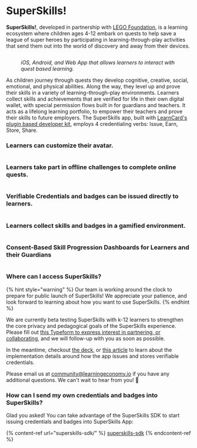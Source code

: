 # SuperSkills!

**SuperSkills!**, developed in partnership with [LEGO Foundation](https://learningthroughplay.com/about-us/the-lego-foundation/), is a learning ecosystem where children ages 4-12 embark on quests to help save a league of super heroes by participating in learning-through-play activities that send them out into the world of discovery and away from their devices.&#x20;

<figure><img src="../../.gitbook/assets/Screen Shot 2022-09-29 at 12.12.03 PM.png" alt=""><figcaption><p> <em>iOS, Android, and Web App that allows learners to interact with quest based learning.</em></p></figcaption></figure>

As children journey through quests they develop cognitive, creative, social, emotional, and physical abilities. Along the way, they level up and prove their skills in a variety of learning-through-play environments. Learners collect skills and achievements that are verified for life in their own digital wallet, with special permission flows built in for guardians and teachers. It acts as a lifelong learning portfolio, to empower their teachers and prove their skills to future employers. The SuperSkills app, built with [LearnCard's plugin based developer kit](../../learn-card-sdk/what-is-learncard/), employs 4 credentialing verbs: Issue, Earn, Store, Share.&#x20;

### &#x20;Learners can customize their avatar.

<figure><img src="https://lh5.googleusercontent.com/S-Y3aB4peNYWfhoWeydmBFxxz065L6QhQsR_aByMfBprjncjXXCLnuga6GbaX8Wq1eVmIngiOAnpBvfy21tsB6h6beRPwV0LId2WjiTxmmj1zxDAKPUucTfPvYOGjGfX9QPkNAXkaHhwmap1YvfRtUflZ0ce5FnIq59VD1T5n2McVfVMJL8IvYOt8c_N" alt=""><figcaption></figcaption></figure>

### &#x20;Learners take part in offline challenges to complete online quests.

<figure><img src="https://lh3.googleusercontent.com/vCDp_O9FIV4ey8oG_AWQr-e6xsXk6YmS_ar9hcErQIo4ogOxGWuT5g0nL0LCAIsIptjhZiRl99pizZ-l_8hvJlMmk4wlH0WwjvoL_GvhDXBkXw9VgHD99qrfOkpKl8fwEegP9oc9eumGaVZBeCD-Rbf64wAdy2jEQfCL6DunZLiULPFVdy85NFO6NMTV" alt=""><figcaption></figcaption></figure>

### &#x20;Verifiable Credentials and badges can be issued directly to learners.

<figure><img src="https://lh4.googleusercontent.com/zG0t5GglMKKKOIb0NAwNIUyU1X3YuiXH2vZcUI7-npOZsDv22jz18eIrOELD40kV66vxJpWol1W07MAHKsEHbDuIqkqV8HVo_MSlwMQgPGDzdcXpQNebVx5wyyf57cZbbpzpZ9iRH1phsADoSL6S0bkV1c4V05BzVZJ_pIkGUlxS66CSKxlSrQLdUlI3" alt=""><figcaption></figcaption></figure>

### &#x20;Learners collect skills and badges in a gamified environment.

<figure><img src="https://lh6.googleusercontent.com/hy5F_6HngByp0gEiC7RsA4NjQMQqUYJHemB-maQVnw0ZkOIj26Hxw2rAD0Mu0P1WXWyPQITOIYcuodCQn1mOmsagkGsCYRHjxStBwf6MqL21DN44mfsRSOdeZs68aPnTuekYdmu-NDn1aJC7CTXxGT6HgU5fUljj9hesjww4XB8IoKTc0F2-o-WH9F_f" alt=""><figcaption></figcaption></figure>

### Consent-Based Skill Progression Dashboards for Learners and their Guardians

<figure><img src="https://lh5.googleusercontent.com/vQPMabtHSBdnk2Qb2bDoTLBIpHjakge9Zg1ZGaspZc0mx789-nBhY_hIeK-mPGSK58nMGPzYMCVRt7yy3AhJavYVmBchdu9-N6O_c5gSsc5FDJTUYP5inkqgBF0dl1jEtrQznxM8bcPdx8Z1jnVn4f9YmoDRsuPv2fUlBZHi7SKE_OF8VAbq0R4T9L_P" alt=""><figcaption></figcaption></figure>

### Where can I access SuperSkills?

{% hint style="warning" %}
Our team is working around the clock to prepare for public launch of SuperSkills! We appreciate your patience, and look forward to learning about how you want to use SuperSkills.
{% endhint %}

We are currently beta testing SuperSkills with k-12 learners to strengthen the core privacy and pedagogical goals of the SuperSkills experience. Please fill out [this Typeform to express interest in partnering, or collaborating,](https://r18y4ggjlxv.typeform.com/to/Ou8DYi4s) and we will follow-up with you as soon as possible. &#x20;

In the meantime, checkout [the deck](https://www.dropbox.com/s/rt1qtdmrf03tgrc/SuperSkills!%202.0.pdf?dl=0), or [this article](https://www.learningeconomy.io/post/superskillstech) to learn about the implementation details around how the app issues and stores verifiable credentials.

Please email us at [community@learningeconomy.io](mailto:community@learningeconomy.io) if you have any additional questions. We can't wait to hear from you! 💖

### How can I send my own credentials and badges into SuperSkills?

Glad you asked! You can take advantage of the SuperSkills SDK to start issuing credentials and badges into SuperSkills App:

{% content-ref url="superskills-sdk/" %}
[superskills-sdk](superskills-sdk/)
{% endcontent-ref %}

